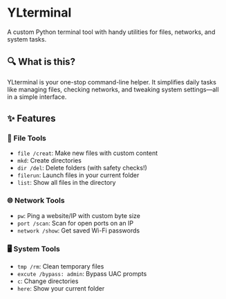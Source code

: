 # YLterminal  
A custom Python terminal tool with handy utilities for files, networks, and system tasks.  


## 🔍 What is this?  
YLterminal is your one-stop command-line helper. It simplifies daily tasks like managing files, checking networks, and tweaking system settings—all in a simple interface.  


## ✨ Features    

### 📂 File Tools  
- `file /creat`: Make new files with custom content  
- `mkd`: Create directories  
- `dir /del`: Delete folders (with safety checks!)  
- `filerun`: Launch files in your current folder  
- `list`: Show all files in the directory  

### 🌐 Network Tools  
- `pw`: Ping a website/IP with custom byte size  
- `port /scan`: Scan for open ports on an IP  
- `network /show`: Get saved Wi-Fi passwords  

### 🖥️ System Tools  
- `tmp /rm`: Clean temporary files  
- `excute /bypass: admin`: Bypass UAC prompts  
- `c`: Change directories  
- `here`: Show your current folder  


